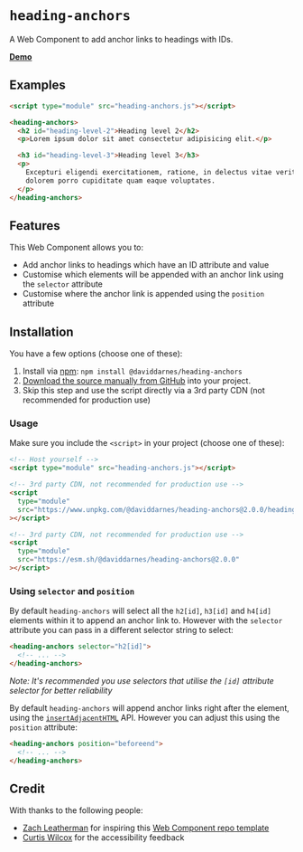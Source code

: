 # `heading-anchors`

A Web Component to add anchor links to headings with IDs.

**[Demo](https://daviddarnes.github.io/heading-anchors/demo.html)**

## Examples

```html
<script type="module" src="heading-anchors.js"></script>

<heading-anchors>
  <h2 id="heading-level-2">Heading level 2</h2>
  <p>Lorem ipsum dolor sit amet consectetur adipisicing elit.</p>

  <h3 id="heading-level-3">Heading level 3</h3>
  <p>
    Excepturi eligendi exercitationem, ratione, in delectus vitae veritatis
    dolorem porro cupiditate quam eaque voluptates.
  </p>
</heading-anchors>
```

## Features

This Web Component allows you to:

- Add anchor links to headings which have an ID attribute and value
- Customise which elements will be appended with an anchor link using the `selector` attribute
- Customise where the anchor link is appended using the `position` attribute

## Installation

You have a few options (choose one of these):

1. Install via [npm](https://www.npmjs.com/package/@daviddarnes/heading-anchors): `npm install @daviddarnes/heading-anchors`
1. [Download the source manually from GitHub](https://github.com/daviddarnes/heading-anchors/releases) into your project.
1. Skip this step and use the script directly via a 3rd party CDN (not recommended for production use)

### Usage

Make sure you include the `<script>` in your project (choose one of these):

```html
<!-- Host yourself -->
<script type="module" src="heading-anchors.js"></script>
```

```html
<!-- 3rd party CDN, not recommended for production use -->
<script
  type="module"
  src="https://www.unpkg.com/@daviddarnes/heading-anchors@2.0.0/heading-anchors.js"
></script>
```

```html
<!-- 3rd party CDN, not recommended for production use -->
<script
  type="module"
  src="https://esm.sh/@daviddarnes/heading-anchors@2.0.0"
></script>
```

### Using `selector` and `position`

By default `heading-anchors` will select all the `h2[id]`, `h3[id]` and `h4[id]` elements within it to append an anchor link to. However with the `selector` attribute you can pass in a different selector string to select:

```html
<heading-anchors selector="h2[id]">
  <!-- ... -->
</heading-anchors>
```

_Note: It's recommended you use selectors that utilise the `[id]` attribute selector for better reliability_

By default `heading-anchors` will append anchor links right after the element, using the [`insertAdjacentHTML`](https://developer.mozilla.org/en-US/docs/Web/API/Element/insertAdjacentHTML) API. However you can adjust this using the `position` attribute:

```html
<heading-anchors position="beforeend">
  <!-- ... -->
</heading-anchors>
```

## Credit

With thanks to the following people:

- [Zach Leatherman](https://zachleat.com) for inspiring this [Web Component repo template](https://github.com/daviddarnes/component-template)
- [Curtis Wilcox](https://github.com/extra808) for the accessibility feedback
